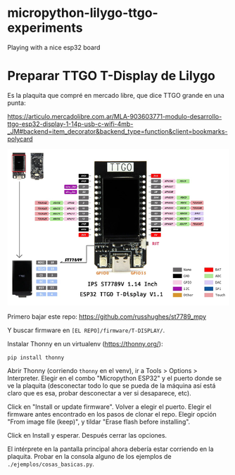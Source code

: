 # micropython-lilygo-ttgo-experiments

Playing with a nice esp32 board


# Preparar TTGO T-Display de Lilygo

Es la plaquita que compré en mercado libre, que dice TTGO grande en una punta:

https://articulo.mercadolibre.com.ar/MLA-903603771-modulo-desarrollo-ttgo-esp32-display-1-14p-usb-c-wifi-4mb-_JM#backend=item_decorator&backend_type=function&client=bookmarks-polycard

![](./reference.webp)

Primero bajar este repo:
https://github.com/russhughes/st7789_mpy

Y buscar firmware en `[EL REPO]/firmware/T-DISPLAY/`.

Instalar Thonny en un virtualenv (https://thonny.org/):

```
pip install thonny
```

Abrir Thonny (corriendo `thonny` en el venv), ir a Tools > Options > Interpreter. Elegir en el combo "Micropython ESP32" y el puerto donde se ve la plaquita (desconectar todo lo que se pueda de la máquina así está claro que es esa, probar desconectar a ver si desaparece, etc).

Click en "Install or update firmware". Volver a elegir el puerto. Elegir el firmware antes encontrado en los pasos de clonar el repo. Elegir opción "From image file (keep)", y tildar "Erase flash before installing".

Click en Install y esperar. Después cerrar las opciones.

El intérprete en la pantalla principal ahora debería estar corriendo en la plaquita. Probar en la consola alguno de los ejemplos de `./ejemplos/cosas_basicas.py`.
